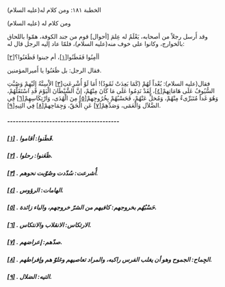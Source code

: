   الخطبة  ١٨١: ومن كلام له(عليه السلام)	

ومن كلام له (عليه السلام)

وقد أَرسل رجلاً من أصحابه، يَعْلَمُ له عِلمَ [أحوال] قوم من جند الكوفة، همّوا باللحاق بالخوارج، وكانوا على خوف منه(عليه السلام)،  فلمّا عاد إليه الرجل قال له:

أأمِنُوا فَقَطَنُوا[[١\]](https://arabic.balaghah.net/node/645#_ftn1)، أم جبنوا فَظَعَنُوا؟[[٢\]](https://arabic.balaghah.net/node/645#_ftn2)

فقال الرجل: بل ظَعَنُوا يا أَميرالمؤمنين.

فقال(عليه السلام): بُعْداً لَهُمْ (كَمَا بَعِدَتْ ثَمُودُ)! أَمَا لَوْ أُشْرِعَتِ[[٣\]](https://arabic.balaghah.net/node/645#_ftn3) الاْسِنَّةُ إِلَيْهِمْ وَصُبَّتِ السُّيُوفُ عَلَى هَامَاتِهمْ[[٤\]](https://arabic.balaghah.net/node/645#_ftn4)، لَقَدْ نَدِمُوا عَلَى مَا كَانَ مِنْهُمْ، إنَّ الشَّيْطَانَ الْيَوْمَ  قَدِ اسْتَقَلَّهُمْ، وَهُوَ غَداً مُتَبَرِّىءٌ مِنْهُمْ، وَمُخلٍّ  عَنْهُمْ، فَحَسْبُهُمْ بِخُرُوجِهمْ[[٥\]](https://arabic.balaghah.net/node/645#_ftn5) مِنَ الْهُدَى، وَارْتِكَاسِهِمْ[[٦\]](https://arabic.balaghah.net/node/645#_ftn6) فِي الضَّلاَل وَالْعَمَى، وَصَدِّهِمْ[[٧\]](https://arabic.balaghah.net/node/645#_ftn7) عَنِ الْحَقّ، وَجِمَاحِهمْ[[٨\]](https://arabic.balaghah.net/node/645#_ftn8) فِي التِيهِ[[٩\]](https://arabic.balaghah.net/node/645#_ftn9).

##### ----------------------------------------

##### [[١\]](https://arabic.balaghah.net/node/645#_ftnref1) . قَطَنوا: أقاموا.

##### [[٢\]](https://arabic.balaghah.net/node/645#_ftnref2) . ظَعَنوا: رحلوا.

##### [[٣\]](https://arabic.balaghah.net/node/645#_ftnref3) . أُشرعت: سُدّدت وصُوّبت نحوهم.

##### [[٤\]](https://arabic.balaghah.net/node/645#_ftnref4) . الهامات: الرؤوس.

##### [[٥\]](https://arabic.balaghah.net/node/645#_ftnref5) . حَسْبُهُم بخروجهم: كافيهم من الشرّ خروجهم، والباء زائدة.

##### [[٦\]](https://arabic.balaghah.net/node/645#_ftnref6) . الارتكاس: الانقلاب والانتكاس.

##### [[٧\]](https://arabic.balaghah.net/node/645#_ftnref7) . صدّهم: إعراضهم.

##### [[٨\]](https://arabic.balaghah.net/node/645#_ftnref8) . الجِماح: الجموح وهو أن يغلب الفرس راكبه، والمراد تعاصيهم وغلوّ هم وإفراطهم.

##### [[٩\]](https://arabic.balaghah.net/node/645#_ftnref9) . التيه: الضلال. 
